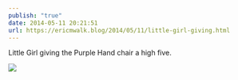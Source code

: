 ```yaml
---
publish: "true"
date: 2014-05-11 20:21:51
url: https://ericmwalk.blog/2014/05/11/little-girl-giving.html
---
```


Little Girl giving the Purple Hand chair a high five.

![](https://ericmwalk.blog/uploads/2022/b287c2bad7.jpg)
